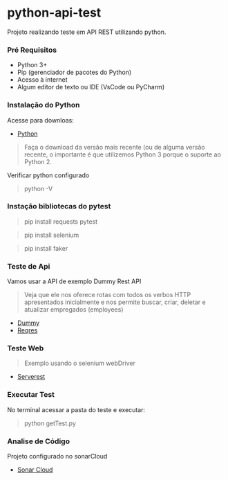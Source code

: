 # python-api-test
Projeto realizando teste em API REST utilizando python.

### Pré Requisitos
* Python 3+
* Pip (gerenciador de pacotes do Python)
* Acesso à internet
* Algum editor de texto ou IDE (VsCode ou PyCharm)

### Instalação do Python
Acesse para downloas:
* [Python](https://www.python.org/downloads/)
> Faça o download da versão mais recente (ou de alguma versão recente, o importante é que utilizemos Python 3 porque o suporte ao Python 2.

Verificar python configurado
> python -V

### Instação bibliotecas do pytest
> pip install requests pytest

> pip install selenium

> pip install faker

### Teste de Api
Vamos usar a API de exemplo Dummy Rest API
> Veja que ele nos oferece rotas com todos os verbos HTTP apresentados inicialmente e nos permite buscar, criar, deletar e atualizar empregados (employees)

* [Dummy](http://dummy.restapiexample.com/api/v1/employees)
* [Reqres](https://reqres.in)

### Teste Web
> Exemplo usando o selenium webDriver 
* [Serverest](https://front.serverest.dev/)

### Executar Test
No terminal acessar a pasta do teste e executar:
> python getTest.py

### Analise de Código
Projeto configurado no sonarCloud
* [Sonar Cloud](https://sonarcloud.io/project/overview?id=diegomachadoti_mutation-test)
